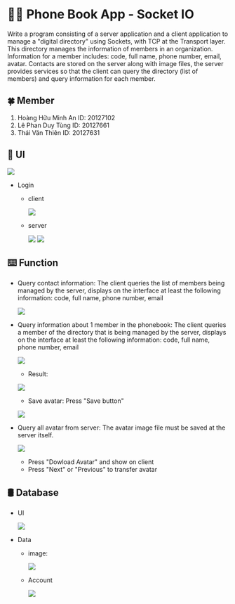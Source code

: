 # 👨‍💻 Phone Book App - Socket IO

Write a program consisting of a server application and a client application to manage a "digital directory" using Sockets, with TCP at the Transport layer. This directory manages the information of members in an organization. Information for a member includes: code, full name, phone number, email, avatar. Contacts are stored on the server along with image files, the server provides services so that the client can query the directory (list of members) and query information for each member.
## 🍀 Member

1. Hoàng Hữu Minh An   ID: 20127102
2. Lê Phan Duy Tùng   ID: 20127661
3. Thái Văn Thiên    ID: 20127631


## 📲 UI

![](./image/p6.png)

- Login
    - client

        ![](./image/p7.png)

    - server

        ![](./image/p8.png)
        ![](./image/p9.png)
        



## ⌨️ Function
- Query contact information: The client queries the list of members being managed by the server, displays on the interface at least the following information: code, full name, phone number, email
  
     ![](./image/p1.png)

- Query information about 1 member in the phonebook: The client queries a member of the directory that is being managed by the server, displays on the interface at least the following information: code, full name, phone number, email

    ![](./image/p2.png)

    - Result:

    ![](./image/p3.png)

    - Save avatar: Press "Save button"

    ![](./image/p4.png)
    

- Query all avatar from server: The avatar image file must be saved at the server itself.

    ![](./image/p5.png)

    - Press "Dowload Avatar" and show on client
    - Press "Next" or "Previous" to transfer avatar

## 🛢️ Database
- UI

    ![](./image/p10.png)

- Data
    - image:
    
        ![](./image/p11.png)

    - Account

        ![](./image/p12.png)




